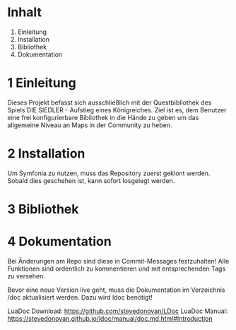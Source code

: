 # Inhalt

1. Einleitung
2. Installation
3. Bibliothek
4. Dokumentation

# 1 Einleitung

Dieses Projekt befasst sich ausschließlich mit der Questbibliothek des Spiels
DIE SIEDLER - Aufstieg eines Königreiches. Ziel ist es, dem Benutzer eine frei
konfigurierbare Bibliothek in die Hände zu geben um das allgemeine Niveau an
Maps in der Community zu heben.

# 2 Installation

Um Symfonia zu nutzen, muss das Repository zuerst geklont werden. Sobald dies
geschehen ist, kann sofort losgelegt werden.

# 3 Bibliothek


# 4 Dokumentation

Bei Änderungen am Repo sind diese in Commit-Messages festzuhalten! Alle
Funktionen sind ordentlich zu kommentieren und mit entsprechenden Tags zu
versehen.

Bevor eine neue Version live geht, muss die Dokumentation im Verzeichnis /doc
aktualisiert werden. Dazu wird ldoc benötigt!

LuaDoc Download: https://github.com/stevedonovan/LDoc
LuaDoc Manual: https://stevedonovan.github.io/ldoc/manual/doc.md.html#Introduction